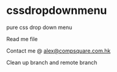 cssdropdownmenu
===============

pure css drop down menu

Read me file

Contact me @ alex@compsquare.com.hk

Clean up branch and remote branch